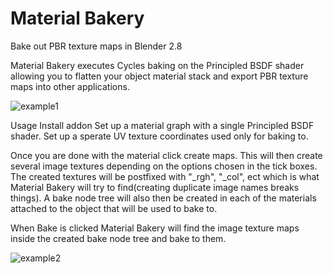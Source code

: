 # Material Bakery
Bake out PBR texture maps in Blender 2.8

Material Bakery executes Cycles baking on the Principled BSDF shader allowing you to flatten your object material stack and export PBR texture maps into other applications.

![example1](https://raw.githubusercontent.com/munro98/MaterialBakery/master/example1.jpg)

Usage
Install addon
Set up a material graph with a single Principled BSDF shader.
Set up a sperate UV texture coordinates used only for baking to.

Once you are done with the material click create maps. 
This will then create several image textures depending on the options chosen in the tick boxes.
The created textures will be postfixed with "_rgh", "_col", ect which is what Material Bakery will try to find(creating duplicate image names breaks things).
A bake node tree will also then be created in each of the materials attached to the object that will be used to bake to.

When Bake is clicked Material Bakery will find the image texture maps inside the created bake node tree and bake to them.


![example2](https://raw.githubusercontent.com/munro98/MaterialBakery/master/example2.jpg)
